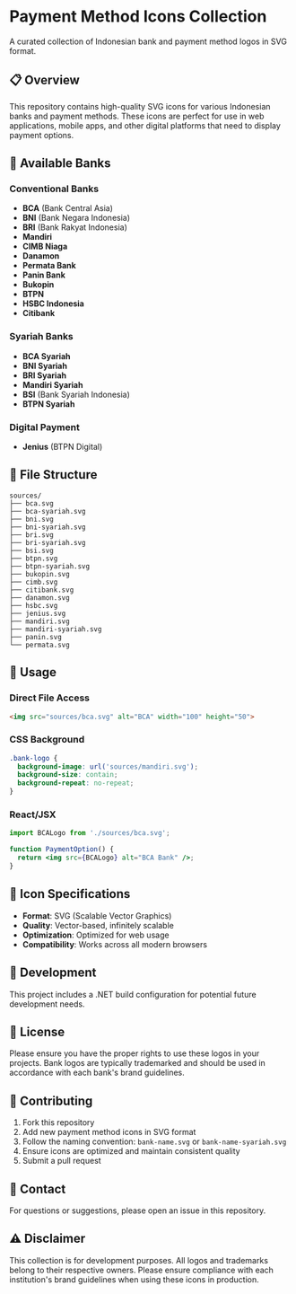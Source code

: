 # Payment Method Icons Collection

A curated collection of Indonesian bank and payment method logos in SVG format.

## 📋 Overview

This repository contains high-quality SVG icons for various Indonesian banks and payment methods. These icons are perfect for use in web applications, mobile apps, and other digital platforms that need to display payment options.

## 🏦 Available Banks

### Conventional Banks

- **BCA** (Bank Central Asia)
- **BNI** (Bank Negara Indonesia)
- **BRI** (Bank Rakyat Indonesia)
- **Mandiri**
- **CIMB Niaga**
- **Danamon**
- **Permata Bank**
- **Panin Bank**
- **Bukopin**
- **BTPN**
- **HSBC Indonesia**
- **Citibank**

### Syariah Banks

- **BCA Syariah**
- **BNI Syariah**
- **BRI Syariah**
- **Mandiri Syariah**
- **BSI** (Bank Syariah Indonesia)
- **BTPN Syariah**

### Digital Payment

- **Jenius** (BTPN Digital)

## 📁 File Structure

```text
sources/
├── bca.svg
├── bca-syariah.svg
├── bni.svg
├── bni-syariah.svg
├── bri.svg
├── bri-syariah.svg
├── bsi.svg
├── btpn.svg
├── btpn-syariah.svg
├── bukopin.svg
├── cimb.svg
├── citibank.svg
├── danamon.svg
├── hsbc.svg
├── jenius.svg
├── mandiri.svg
├── mandiri-syariah.svg
├── panin.svg
└── permata.svg
```

## 🚀 Usage

### Direct File Access

```html
<img src="sources/bca.svg" alt="BCA" width="100" height="50">
```

### CSS Background

```css
.bank-logo {
  background-image: url('sources/mandiri.svg');
  background-size: contain;
  background-repeat: no-repeat;
}
```

### React/JSX

```jsx
import BCALogo from './sources/bca.svg';

function PaymentOption() {
  return <img src={BCALogo} alt="BCA Bank" />;
}
```

## 🎨 Icon Specifications

- **Format**: SVG (Scalable Vector Graphics)
- **Quality**: Vector-based, infinitely scalable
- **Optimization**: Optimized for web usage
- **Compatibility**: Works across all modern browsers

## 🔧 Development

This project includes a .NET build configuration for potential future development needs.

## 📄 License

Please ensure you have the proper rights to use these logos in your projects. Bank logos are typically trademarked and should be used in accordance with each bank's brand guidelines.

## 🤝 Contributing

1. Fork this repository
2. Add new payment method icons in SVG format
3. Follow the naming convention: `bank-name.svg` or `bank-name-syariah.svg`
4. Ensure icons are optimized and maintain consistent quality
5. Submit a pull request

## 📧 Contact

For questions or suggestions, please open an issue in this repository.

## ⚠️ Disclaimer

This collection is for development purposes. All logos and trademarks belong to their respective owners. Please ensure compliance with each institution's brand guidelines when using these icons in production.
